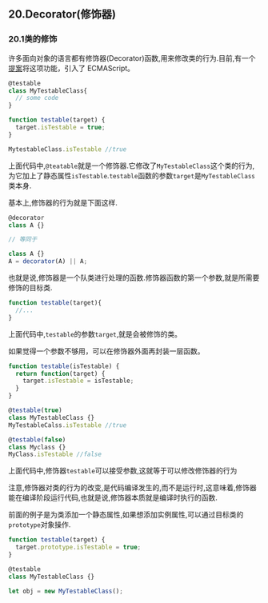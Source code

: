 ## 20.Decorator(修饰器)

### 20.1类的修饰

许多面向对象的语言都有修饰器(Decorator)函数,用来修改类的行为.目前,有一个[提案](https://github.com/tc39/proposal-decorators)将这项功能，引入了 ECMAScript。

```js
@testable
class MyTestableClass{
  // some code
}

function testable(target) {
  target.isTestable = true;
}

MytestableClass.isTestable //true
```

上面代码中,`@teatable`就是一个修饰器.它修改了`MyTestableClass`这个类的行为,为它加上了静态属性`isTestable`.`testable`函数的参数`target`是`MyTestableClass`类本身.

基本上,修饰器的行为就是下面这样.

```js
@decorator
class A {}

// 等同于

class A {}
A = decorator(A) || A;
```

也就是说,修饰器是一个队类进行处理的函数.修饰器函数的第一个参数,就是所需要修饰的目标类.

```js
function testable(target){
  //...
}
```

上面代码中,`testable`的参数`target`,就是会被修饰的类。

如果觉得一个参数不够用，可以在修饰器外面再封装一层函数。

```js
function testable(isTestable) {
  return function(target) {
    target.isTestable = isTestable;
  }
}

@testable(true)
class MyTestableClass {}
MyTestableCalss.isTestable //true

@testable(false)
class Myclass {}
MyClass.isTestable //false
```

上面代码中,修饰器`testable`可以接受参数,这就等于可以修改修饰器的行为

注意,修饰器对类的行为的改变,是代码编译发生的,而不是运行时,这意味着,修饰器能在编译阶段运行代码,也就是说,修饰器本质就是编译时执行的函数.

前面的例子是为类添加一个静态属性,如果想添加实例属性,可以通过目标类的`prototype`对象操作.

```js
function testable(target) {
  target.prototype.isTestable = true;
}

@testable
class MyTestableClass {}

let obj = new MyTestableClass();

```



